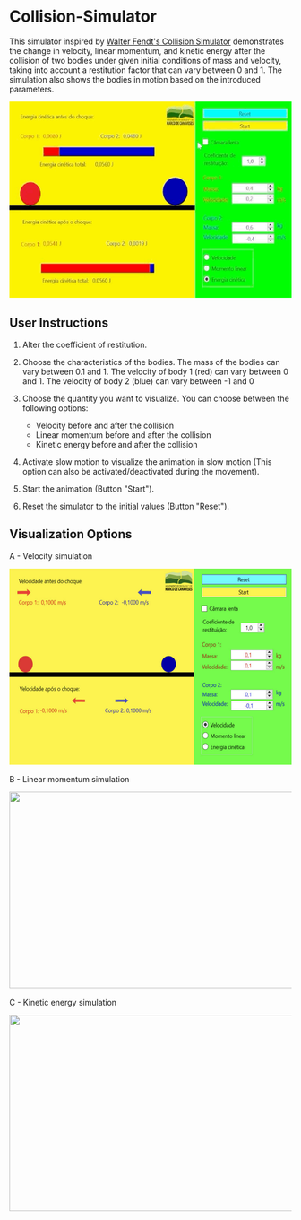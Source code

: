 # Collision-Simulator

This simulator inspired by [Walter Fendt's Collision Simulator](https://www.walter-fendt.de/html5/phpt/collision_pt.htm) demonstrates the change in velocity, linear momentum, and kinetic energy after the collision of two bodies under given initial conditions of mass and velocity, taking into account a restitution factor that can vary between 0 and 1. The simulation also shows the bodies in motion based on the introduced parameters.

<p align="center">
<img src="https://github.com/vanessa-sbq/Collision-Simulator/blob/4499cdfedb1ced33d8a0473c0e5991a1b65ac38c/Images/collisionSim.gif" width="600" height="350"/>
</p>

## User Instructions
1. Alter the coefficient of restitution.

2. Choose the characteristics of the bodies. The mass of the bodies can vary between 0.1 and 1. The velocity of body 1 (red) can vary between 0 and 1. The velocity of body 2 (blue) can vary between -1 and 0

3. Choose the quantity you want to visualize. You can choose between the following options:
    - Velocity before and after the collision
    - Linear momentum before and after the collision
    - Kinetic energy before and after the collision
  
4. Activate slow motion to visualize the animation in slow motion (This option can also be activated/deactivated during the movement).

5. Start the animation (Button "Start").

6. Reset the simulator to the initial values (Button "Reset").

## Visualization Options

A - Velocity simulation 

<img src="https://github.com/vanessa-sbq/Collision-Simulator/blob/4499cdfedb1ced33d8a0473c0e5991a1b65ac38c/Images/velocityOption.png" width="600" height="350"/>

B - Linear momentum simulation

<img src="https://github.com/vanessa-sbq/Collision-Simulator/blob/4499cdfedb1ced33d8a0473c0e5991a1b65ac38c/Images/a" width="600" height="350"/>

C - Kinetic energy simulation

<img src="https://github.com/vanessa-sbq/Collision-Simulator/blob/4499cdfedb1ced33d8a0473c0e5991a1b65ac38c/Images/b" width="600" height="350"/>
